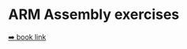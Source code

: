 # ARM Assembly exercises
[➡️ book link](https://lorca.act.uji.es/libro/introARM2015/introARM_2015.pdf)
